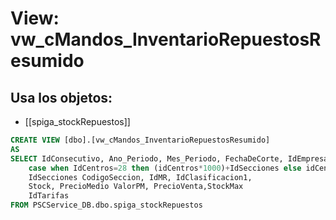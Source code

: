 # View: vw_cMandos_InventarioRepuestosResumido

## Usa los objetos:
- [[spiga_stockRepuestos]]

```sql
CREATE VIEW [dbo].[vw_cMandos_InventarioRepuestosResumido]
AS
SELECT IdConsecutivo, Ano_Periodo, Mes_Periodo, FechaDeCorte, IdEmpresas CodigoEmpresa, 
	case when IdCentros=28 then (idCentros*1000)+IdSecciones else idCentros end CodigoCentro, 
	IdSecciones CodigoSeccion, IdMR, IdClasificacion1, 
	Stock, PrecioMedio ValorPM, PrecioVenta,StockMax
	IdTarifas
FROM PSCService_DB.dbo.spiga_stockRepuestos 

```
